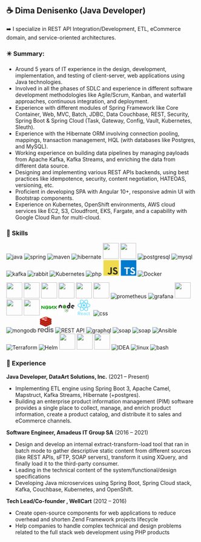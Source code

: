 ## ☕ Dima Denisenko (Java Developer)

➡️ I specialize in REST API Integration/Development, ETL, eCommerce domain, and service-oriented architectures.

### ✴️ Summary:

-    Around 5 years of IT experience in the design, development, implementation, and testing of client-server, web applications using Java technologies.
-    Involved in all the phases of SDLC and experience in different software development methodologies like Agile/Scrum, Kanban, and waterfall approaches, continuous integration, and deployment.
-    Experience with different modules of Spring Framework like Core Container, Web, MVC, Batch, JDBC, Data Couchbase, REST, Security, Spring Boot & Spring Cloud (Task, Gateway, Config, Vault, Kubernetes, Sleuth).
-    Experience with the Hibernate ORM involving connection pooling, mappings, transaction management, HQL (with databases like Postgres, and MySQL).
-    Working experience on building data pipelines by managing payloads from Apache Kafka, Kafka Streams, and enriching the data from different data source.
-    Designing and implementing various REST APIs backends, using best practices like idempotence, security, content negotiation, HATEOAS, versioning, etc.
-    Proficient in developing SPA with Angular 10+, responsive admin UI with Bootstrap components.
-    Experience on Kubernetes, OpenShift environments, AWS cloud services like EC2, S3, Cloudfront, EKS, Fargate, and a capability with Google Cloud Run for multi-cloud.

### 💼 Skills

<p align="left">
<img src="https://cdn.svgporn.com/logos/java.svg" alt="java" width="42" height="42" />
<img src="https://cdn.svgporn.com/logos/spring-icon.svg" alt="spring" width="42" height="42" />
<img src="https://user-images.githubusercontent.com/25181517/117207242-07d5a700-adf4-11eb-975e-be04e62b984b.png" alt="maven" width="42" height="42" />
<img src="https://user-images.githubusercontent.com/25181517/117207493-49665200-adf4-11eb-808e-a9c0fcc2a0a0.png" alt="hibernate" width="42" height="42" />
<img src="https://user-images.githubusercontent.com/25181517/183891673-32824908-bc5d-44f8-8f72-f0415822404a.png" alt="" width="42" height="42" />
<img src="https://user-images.githubusercontent.com/25181517/117533873-484d4480-afef-11eb-9fad-67c8605e3592.png" alt="" width="42" height="42" />
<img src="https://cdn.svgporn.com/logos/postgresql.svg" alt="postgresql" width="42" height="42" />
<img src="https://cdn.svgporn.com/logos/mysql.svg" alt="mysql" width="42" height="42" />
<img src="https://cdn.svgporn.com/logos/kafka-icon.svg" alt="kafka" width="42" height="42" />
<img src="https://cdn.svgporn.com/logos/rabbitmq-icon.svg" alt="rabbit" width="42" height="42" />
<img src="https://www.vectorlogo.zone/logos/kubernetes/kubernetes-icon.svg" alt="Kubernetes" width="42" height="42" />
<img src="https://cdn.jsdelivr.net/gh/devicons/devicon@latest/icons/php/php-original.svg"  alt="php" width="42" height="42" />
<img src="https://raw.githubusercontent.com/devicons/devicon/master/icons/javascript/javascript-original.svg" alt="javascript" width="42" height="42" />
<img src="https://raw.githubusercontent.com/devicons/devicon/master/icons/typescript/typescript-original.svg" alt="typescript" width="42" height="42" />
<img src="https://cdn.svgporn.com/logos/docker-icon.svg" alt="Docker" width="42" height="42" />
</p>
<p align="left">
<img src="https://user-images.githubusercontent.com/25181517/183892181-ad32b69e-3603-418c-b8e7-99e976c2a784.png" alt="" width="42" height="42" />
<img src="https://user-images.githubusercontent.com/25181517/190229463-87fa862f-ccf0-48da-8023-940d287df610.png" alt="" width="42" height="42" />
<img src="https://user-images.githubusercontent.com/25181517/184097317-690eea12-3a26-4f7c-8521-729ebbbb3f98.png" alt="" width="42" height="42" />
<img src="https://user-images.githubusercontent.com/25181517/184146221-671413cb-b1ae-47db-a232-b37c99281516.png" alt="" width="42" height="42" />

<img src="https://user-images.githubusercontent.com/25181517/183868728-b2e11072-00a5-47e2-8a4e-4ebbb2b8c554.png" alt="" width="42" height="42" />
<img src="https://user-images.githubusercontent.com/25181517/179090274-733373ef-3b59-4f28-9ecb-244bea700932.png" alt="" width="42" height="42" />
<img src="https://cdn.svgporn.com/logos/prometheus.svg" alt="prometheus" width="42" height="42" />
<img src="https://cdn.svgporn.com/logos/grafana.svg" alt="grafana" width="42" height="42" />
<img src="https://user-images.githubusercontent.com/25181517/190230082-55409fe9-d5a2-4f3d-bdba-0f0946190e67.png" alt="" width="42" height="42" />
<img src="https://user-images.githubusercontent.com/25181517/185157723-1ca89950-665d-467c-b653-953559daa1c7.png" alt="" width="42" height="42" />
<img src="https://user-images.githubusercontent.com/25181517/183345124-0948a5e0-5326-495f-824f-b99d3aee5467.png" alt="" width="42" height="42" />
<img src="https://raw.githubusercontent.com/devicons/devicon/master/icons/nginx/nginx-original.svg" alt="nginx" width="42" height="42" />

<img src="https://raw.githubusercontent.com/devicons/devicon/master/icons/nodejs/nodejs-original-wordmark.svg" alt="nodejs" width="42" height="42" />
<img src="https://raw.githubusercontent.com/devicons/devicon/master/icons/react/react-original-wordmark.svg" alt="react" width="42" height="42" />
<img src="https://user-images.githubusercontent.com/25181517/183898674-75a4a1b1-f960-4ea9-abcb-637170a00a75.png" alt="css" width="42" height="42" />
<br>

<img src="https://cdn.svgporn.com/logos/mongodb.svg" alt="mongodb" width="42" height="42" />
<img src="https://raw.githubusercontent.com/devicons/devicon/master/icons/redis/redis-original-wordmark.svg" alt="redis" width="42" height="42" />
<img src="https://cdn.svgporn.com/logos/openapi-icon.svg" alt="REST API" width="42" height="42" />
<img src="https://cdn.svgporn.com/logos/graphql.svg" alt="graphql" width="42" height="42" />
<img src="https://user-images.githubusercontent.com/25181517/192107860-9a9f0894-0e34-4ab3-964d-6297ee4c00e9.png" alt="soap" width="42" height="42" />
<img src="https://user-images.githubusercontent.com/25181517/192109061-e138ca71-337c-4019-8d42-4792fdaa7128.png" alt="soap" width="42" height="42" />

<img src="https://cdn.svgporn.com/logos/ansible.svg" alt="Ansible" width="42" height="42" />
<img src="https://cdn.svgporn.com/logos/terraform-icon.svg" alt="Terraform" width="42" height="42" />
<img src="https://cdn.svgporn.com/logos/helm.svg" alt="Helm" width="42" height="42" />

<img src="https://user-images.githubusercontent.com/25181517/192108372-f71d70ac-7ae6-4c0d-8395-51d8870c2ef0.png" alt="" width="42" height="42" />
<img src="https://user-images.githubusercontent.com/25181517/192108374-8da61ba1-99ec-41d7-80b8-fb2f7c0a4948.png" alt="" width="42" height="42" />
<img src="https://user-images.githubusercontent.com/25181517/192108376-c675d39b-90f6-4073-bde6-5a9291644657.png" alt="" width="42" height="42" />

<img src="https://user-images.githubusercontent.com/25181517/192108890-200809d1-439c-4e23-90d3-b090cf9a4eea.png" alt="IDEA" width="42" height="42" />
<img src="https://cdn.svgporn.com/logos/linux-tux.svg" alt="linux" width="42" height="42" />
<img src="https://cdn.svgporn.com/logos/bash-icon.svg" alt="bash" width="42" height="42" />
</p>

### 🔖 Experience

**Java Developer, DataArt Solutions, Inc.** (2021 – Present)

- Implementing ETL engine using Spring Boot 3, Apache Camel, Mapstruct, Kafka Streams, Hibernate (+postgres).
- Building an enterprise product information management (PIM) software provides a single place to collect, manage, and enrich product information, create a product catalog, and distribute it to sales and eCommerce channels.

**Software Engineer, Amadeus IT Group SA** (2016 – 2021)

- Design and develop an internal extract-transform-load tool that ran in batch mode to gather descriptive static content from different sources (like REST APIs, sFTP, SOAP servers), transform it using XQuery, and finally load it to the third-party consumer.
- Leading in the technical content of the system/functional/design specifications
- Developing Java microservices using Spring Boot, Spring Cloud stack, Kafka, Couchbase, Kubernetes, and OpenShift.
 
**Tech Lead/Co-founder , WellCart** (2012 – 2016)

- Create open-source components for web applications to reduce overhead and shorten Zend Framework projects lifecycle
- Help companies to handle complex technical and design problems related to the full stack web development using PHP products
